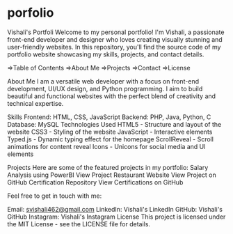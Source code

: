 # porfolio
Vishali's Portfoli
Welcome to my personal portfolio! I'm Vishali, a passionate front-end developer and designer who loves creating visually stunning and user-friendly websites. In this repository, you'll find the source code of my portfolio website showcasing my skills, projects, and contact details.

=>Table of Contents
=>About Me
=>Projects
=>Contact
=>License

About Me
I am a versatile web developer with a focus on front-end development, UI/UX design, and Python programming. I aim to build beautiful and functional websites with the perfect blend of creativity and technical expertise.

Skills
Frontend: HTML, CSS, JavaScript
Backend: PHP, Java, Python, C
Database: MySQL
Technologies Used
HTML5 - Structure and layout of the website
CSS3 - Styling of the website
JavaScript - Interactive elements
Typed.js - Dynamic typing effect for the homepage
ScrollReveal - Scroll animations for content reveal
Icons - Unicons for social media and UI elements

Projects
Here are some of the featured projects in my portfolio:
Salary Analysis using PowerBI
View Project
Restaurant Website
View Project on GitHub
Certification Repository
View Certifications on GitHub


Feel free to get in touch with me:

Email: svishali462@gmail.com
LinkedIn: Vishali's LinkedIn
GitHub: Vishali's GitHub
Instagram: Vishali's Instagram
License
This project is licensed under the MIT License - see the LICENSE file for details.

